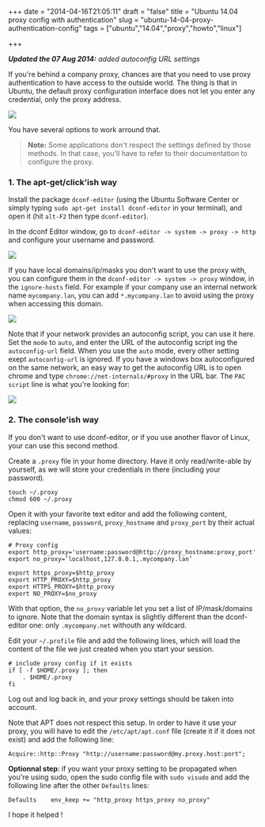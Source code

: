 +++
date = "2014-04-16T21:05:11"
draft = "false"
title = "Ubuntu 14.04 proxy config with authentication"
slug = "ubuntu-14-04-proxy-authentication-config"
tags = ["ubuntu","14.04","proxy","howto","linux"]

+++

<strong>*Updated the 07 Aug 2014:</strong> added autoconfig URL settings*

If you're behind a company proxy, chances are that you need to use proxy authentication to have access to the outside world. The thing is that in Ubuntu, the default proxy configuration interface does not let you enter any credential, only the proxy address.

![](/content/images/2014/Apr/network_config.png)

You have several options to work arround that.

> <strong>Note:</strong> Some applications don't respect the settings defined by those methods. In that case, you'll have to refer to their documentation to configure the proxy.

### 1. The apt-get/click'ish way

Install the package `dconf-editor` (using the Ubuntu Software Center or simply typing `sudo apt-get install dconf-editor` in your terminal), and open it (hit `alt-F2` then type `dconf-editor`).

In the dconf Editor window, go to `dconf-editor -> system -> proxy -> http` and configure your username and password.

![](/content/images/2014/Apr/proxy_config.png)

If you have local domains/ip/masks you don't want to use the proxy with, you can configure them in the `dconf-editor -> system -> proxy` window, in the `ignore-hosts` field. For example if your company use an internal network name `mycompany.lan`, you can add `*.mycompany.lan` to avoid using the proxy when accessing this domain.

![](/content/images/2014/Apr/no_proxy.png)

Note that if your network provides an autoconfig script, you can use it here. Set the `mode` to `auto`, and enter the URL of the autoconfig script ing the `autoconfig-url` field. When you use the `auto` mode, every other setting exept `autoconfig-url` is ignored. If you have a windows box autoconfigured on the same network, an easy way to get the autoconfig URL is to open chrome and type `chrome://net-internals/#proxy` in the URL bar. The `PAC script` line is what you're looking for:

![](/content/images/2014/Aug/proxy-autoconfig-url.png)

### 2. The console'ish way

If you don't want to use dconf-editor, or if you use another flavor of Linux, your can use this second method.

Create a `.proxy` file in your home directory. Have it only read/write-able by yourself, as we will store your credentials in there (including your password).

	touch ~/.proxy
    chmod 600 ~/.proxy

Open it with your favorite text editor and add the following content, replacing `username`, `password`, `proxy_hostname` and `proxy_port` by their actual values:

	# Proxy config
	export http_proxy='username:password@http://proxy_hostname:proxy_port'
	export no_proxy=’localhost,127.0.0.1,.mycompany.lan’

	export https_proxy=$http_proxy
	export HTTP_PROXY=$http_proxy
	export HTTPS_PROXY=$http_proxy
	export NO_PROXY=$no_proxy

With that option, the `no_proxy` variable let you set a list of IP/mask/domains to ignore. Note that the domain syntax is slightly different than the dconf-editor one: only `.mycompany.net` withouth any wildcard.

Edit your `~/.profile` file and add the following lines, which will load the content of the file we just created when you start your session.


	# include proxy config if it exists
	if [ -f $HOME/.proxy ]; then
	    . $HOME/.proxy
	fi

Log out and log back in, and your proxy settings should be taken into account.

Note that APT does not respect this setup. In order to have it use your proxy, you will have to edit the `/etc/apt/apt.conf` file (create it if it does not exist) and add the following line:

	Acquire::http::Proxy "http://username:password@my.proxy.host:port";

<strong>Optionnal step</strong>: if you want your proxy setting to be propagated when you're using sudo, open the sudo config file with `sudo visudo` and add the following line after the other `Defaults` lines:

	Defaults    env_keep += "http_proxy https_proxy no_proxy"


I hope it helped !
